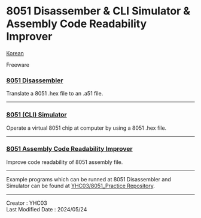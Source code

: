 # 8051 Disassember & CLI Simulator & Assembly Code Readability Improver

[Korean](https://github.com/YHC03/8051_Tools/blob/main/README-KR.md)  

Freeware  

### [8051 Disassembler](https://github.com/YHC03/8051_Tools/tree/main/8051_Disassembler)
Translate a 8051 .hex file to an .a51 file.  

---
### [8051 (CLI) Simulator](https://github.com/YHC03/8051_Tools/tree/main/8051_Simulator)
Operate a virtual 8051 chip at computer by using a 8051 .hex file.

---
### [8051 Assembly Code Readability Improver](https://github.com/YHC03/8051_Tools/tree/main/8051_Assembly_Readability_Improver)
Improve code readability of 8051 assembly file.  

---
Example programs which can be runned at 8051 Disassembler and Simulator can be found at [YHC03/8051_Practice Repository](https://github.com/YHC03/8051Practice).  

---
Creator : YHC03  
Last Modified Date : 2024/05/24  